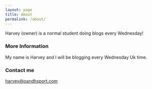 ```yaml
---
layout: page
title: About
permalink: /about/
---
```


Harvey (owner) is a normal student doing blogs every Wednesday!

### More Information

My name is Harvey and I will be blogging every Wednesday Uk time.

### Contact me

[harvey@oandhsport.com](mailto:harvey@oandhsport.com)
